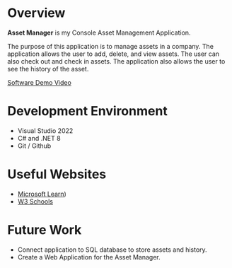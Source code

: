 # Overview

**Asset Manager** is my Console Asset Management Application.

The purpose of this application is to manage assets in a company. The application allows the user to add, delete, and view assets. The user can also check out and check in assets. The application also allows the user to see the history of the asset.


[Software Demo Video]()

# Development Environment

* Visual Studio 2022
* C# and .NET 8
* Git / Github

# Useful Websites

- [Microsoft Learn](https://learn.microsoft.com/en-us/dotnet/csharp/))
- [W3 Schools](https://www.w3schools.com/cs/index.php)

# Future Work

- Connect application to SQL database to store assets and history.
- Create a Web Application for the Asset Manager.